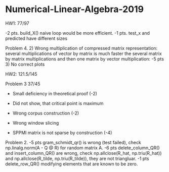 # Numerical-Linear-Algebra-2019

HW1:
77/97

-2 pts. build_X() naive loop would be more efficient.
-1 pts. test_x and predicted have different sizes

Problem 4.
2) Wrong multiplication of compressed matrix representation: several multiplications of vector by matrix is much faster the several matrix by matrix multiplications and then one matrix by vector multiplication: -5 pts
3) No correct plots

HW2:
121.5/145

Problem 3
37/45

* Small deficiency in theoretical proof (-2)
* Did not show, that critical point is maximum

* Wrong corpus construction (-2)
* Wrong window slicing
* SPPMI matrix is not sparse by construction (-4)

Problem 2. 
-5 pts gram_schmidt_qr() is wrong (test failed), check np.linalg.norm(A - Q @ R) for random matrix A. -6 pts delete_column_QR() and insert_column_QR() are wrong, check np.allclose(R_hat, np.triu(R_hat)) and np.allclose(R_tilde, np.triu(R_tilde)), they are not triangluar. -1 pts delete_row_QR() modifying elements that are known to be zero.
